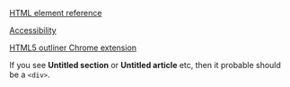 [HTML element reference](https://developer.mozilla.org/en/docs/Web/HTML/Element)

[Accessibility](http://code.tutsplus.com/tutorials/accessibility-part-3-aria--cms-21793)

[HTML5 outliner Chrome extension](https://chrome.google.com/webstore/detail/html5-outliner/afoibpobokebhgfnknfndkgemglggomo?hl=en)

If you see **Untitled section** or **Untitled article** etc, then it probable should be a `<div>`.
